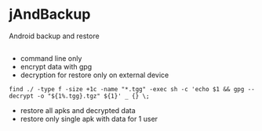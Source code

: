 # jAndBackup
Android backup and restore

##
- command line only
- encrypt data with gpg
- decryption for restore only on external device

```find ./ -type f -size +1c -name "*.tgg" -exec sh -c 'echo $1 && gpg --decrypt -o "${1%.tgg}.tgz" ${1}' _ {} \;```
- restore all apks and decrypted data
- restore only single apk with data for 1 user
